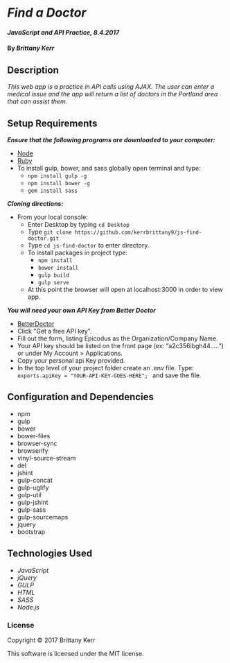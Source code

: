# _Find a Doctor_

#### _JavaScript and API Practice, 8.4.2017_

#### By _**Brittany Kerr**_

## Description

_This web app is a practice in API calls using AJAX. The user can enter a medical issue and the app will return a list of doctors in the Portland area that can assist them._

## Setup Requirements

_**Ensure that the following programs are downloaded to your computer:**_

  * [Node](https://nodejs.org/en/)
  * [Ruby](https://www.ruby-lang.org/en/downloads/)
  * To install gulp, bower, and sass globally open terminal and type:
    * `npm install gulp -g`
    * `npm install bower -g`
    * `gem install sass`

_**Cloning directions:**_
  * From your local console:
    * Enter Desktop by typing `cd Desktop`
    * Type `git clone https://github.com/kerrbrittany9/js-find-doctor.git`
    * Type `cd js-find-doctor` to enter directory.
    * To install packages in project type:
      * `npm install`
      * `bower install`
      * `gulp build`
      * `gulp serve`
    * At this point the browser will open at localhost:3000 in order to view app.

_**You will need your own API Key from Better Doctor**_
  * [BetterDoctor](https://developer.betterdoctor.com/)
  * Click "Get a free API key".
  * Fill out the form, listing Epicodus as the Organization/Company Name.
  * Your API key should be listed on the front page (ex: “a2c356ibgh44…..”)      or under My Account > Applications.
  * Copy your personal api Key provided.
  * In the top level of your project folder create an .env file. Type: `exports.apiKey = "YOUR-API-KEY-GOES-HERE"; ` and save the file.

## Configuration and Dependencies
* npm
* gulp
* bower
* bower-files
* browser-sync
* browserify
* vinyl-source-stream
* del
* jshint
* gulp-concat
* gulp-uglify
* gulp-util
* gulp-jshint
* gulp-sass
* gulp-sourcemaps
* jquery
* bootstrap

## Technologies Used

* _JavaScript_
* _jQuery_
* _GULP_
* _HTML_
* _SASS_
* _Node.js_

### License

Copyright &copy; 2017 Brittany Kerr

This software is licensed under the MIT license.
